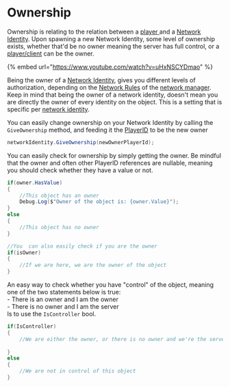 # Ownership

Ownership is relating to the relation between a [player ](../playerid-client-connection.md)and a [Network Identity](./). Upon spawning a new Network Identity, some level of ownership exists, whether that'd be no owner meaning the server has full control, or a [player/client](../playerid-client-connection.md) can be the owner.

{% embed url="https://www.youtube.com/watch?v=uHxNSCYDmao" %}

Being the owner of a [Network Identity](./), gives you different levels of authorization, depending on the [Network Rules](../network-manager/network-rules.md) of the [network manager](../network-manager/). Keep in mind that being the owner of a network identity, doesn't mean you are directly the owner of every identity on the object. This is a setting that is specific per [network identity](./).

You can easily change ownership on your Network Identity by calling the `GiveOwnership` method, and feeding it the [PlayerID](../playerid-client-connection.md) to be the new owner

```csharp
networkIdentity.GiveOwnership(newOwnerPlayerId);
```

You can easily check for ownership by simply getting the owner. Be mindful that the owner and often other PlayerID references are nullable, meaning you should check whether they have a value or not.

```csharp
if(owner.HasValue)
{
    //This object has an owner
    Debug.Log($"Owner of the object is: {owner.Value}");
}
else
{
    //This object has no owner
}

//You  can also easily check if you are the owner
if(isOwner) 
{
    //If we are here, we are the owner of the object
}
```

An easy way to check whether you have "control" of the object, meaning one of the two statements below is true:\
\- There is an owner and I am the owner\
\- There is no owner and I am the server\
Is to use the `IsController` bool.

```csharp
if(IsController)
{
    //We are either the owner, or there is no owner and we're the server
    
}
else
{
    //We are not in control of this object
}
```
